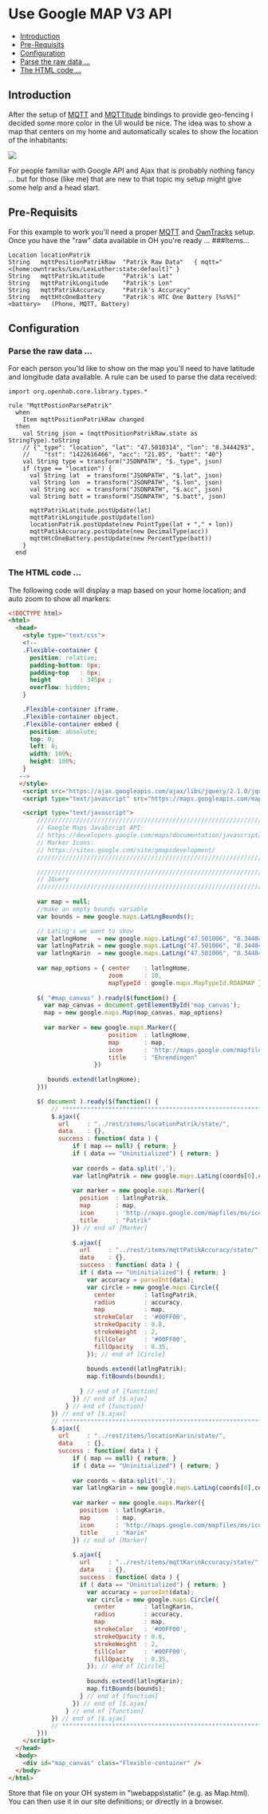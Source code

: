 # Use Google MAP V3 API
 * [Introduction](GoogleMap#Introduction)
 * [Pre-Requisits](GoogleMap#pre-requisits)
 * [Configuration](GoogleMap#configuration)
  * [Parse the raw data ...](GoogleMap#parse-the-raw-data-)
  * [The HTML code ...](GoogleMap#the-html-code-)

## Introduction

After the setup of [MQTT](MQTT-Binding) and [MQTTitude](Mqttitude-Binding) bindings to provide geo-fencing I decided some more color in the UI would be nice. The idea was to show a map that centers on my home and automatically scales to show the location of the inhabitants:

![](https://dl.dropboxusercontent.com/u/1781347/wiki/2015-06-11_15_51_06.png)

For people familiar with Google API and Ajax that is probably nothing fancy ... but for those (like me) that are new to that topic my setup might give some help and a head start.

## Pre-Requisits

For this example to work you'll need a proper [MQTT](MQTT-Binding) and [OwnTracks](owntracks.org) setup. 
Once you have the "raw" data available in OH you're ready ...
###Items...
```Xtend
Location locationPatrik
String	 mqttPositionPatrikRaw  "Patrik Raw Data"	{ mqtt="<[home:owntracks/Lex/LexLuther:state:default]" }
String   mqttPatrikLatitude     "Patrik's Lat"
String   mqttPatrikLongitude    "Patrik's Lon"
String   mqttPatrikAccuracy     "Patrik's Accuracy"
String   mqttHtcOneBattery      "Patrik's HTC One Battery [%s%%]"		<battery>	(Phone, MQTT, Battery)
```

## Configuration
### Parse the raw data ...
For each person you'ld like to show on the map you'll need to have latitude and longitude data available. A rule can be used to parse the data received:

```Xtend
import org.openhab.core.library.types.*

rule "MqttPostionParsePatrik"
  when 
    Item mqttPositionPatrikRaw changed
  then
    val String json = (mqttPositionPatrikRaw.state as StringType).toString
	// {"_type": "location", "lat": "47.5010314", "lon": "8.3444293",
	//    "tst": "1422616466", "acc": "21.05", "batt": "40"}
	val String type = transform("JSONPATH", "$._type", json)
	if (type == "location") {
	  val String lat  = transform("JSONPATH", "$.lat", json)
	  val String lon  = transform("JSONPATH", "$.lon", json)
	  val String acc  = transform("JSONPATH", "$.acc", json)
	  val String batt = transform("JSONPATH", "$.batt", json)

      mqttPatrikLatitude.postUpdate(lat)
      mqttPatrikLongitude.postUpdate(lon)
      locationPatrik.postUpdate(new PointType(lat + "," + lon))
      mqttPatikAccuracy.postUpdate(new DecimalType(acc))
      mqttHtcOneBattery.postUpdate(new PercentType(batt))
	}
  end
```

### The HTML code ...
The following code will display a map based on your home location; and auto zoom to show all markers:

```html
<!DOCTYPE html>
<html>
  <head>    
    <style type="text/css"> 
    <!--
    .Flexible-container {
      position: relative;
      padding-bottom: 0px;
      padding-top   : 0px;
      height        : 345px ;
      overflow: hidden;
    }

    .Flexible-container iframe,   
    .Flexible-container object,  
    .Flexible-container embed {
      position: absolute;
      top: 0;
      left: 0;
      width: 100%;
      height: 100%;
    }
   -->
   </style>
    <script src="https://ajax.googleapis.com/ajax/libs/jquery/2.1.0/jquery.min.js"></script>
    <script type="text/javascript" src="https://maps.googleapis.com/maps/api/js?v=3.exp&libraries=places,drawing,geometry"></script>

    <script type="text/javascript">
        ////////////////////////////////////////////////////////////////////////
        // Google Maps JavaScript API:
        // https://developers.google.com/maps/documentation/javascript/?hl=de
        // Marker Icons:
        // https://sites.google.com/site/gmapsdevelopment/
        ////////////////////////////////////////////////////////////////////////

        ////////////////////////////////////////////////////////////////////////
        // JQuery
        ////////////////////////////////////////////////////////////////////////
        
        var map = null;
        //make an empty bounds variable
        var bounds = new google.maps.LatLngBounds();

        // LatLng's we want to show 
        var latlngHome   = new google.maps.LatLng("47.501006", "8.344842");
        var latlngPatrik = new google.maps.LatLng("47.501006", "8.344842"); // initialize to home ...
        var latlngKarin  = new google.maps.LatLng("47.501006", "8.344842"); // initialize to home ...
        
        var map_options = { center    : latlngHome,
                            zoom      : 10,
                            mapTypeId : google.maps.MapTypeId.ROADMAP };
         
        $( "#map_canvas" ).ready($(function() {
          var map_canvas = document.getElementById('map_canvas');
          map = new google.maps.Map(map_canvas, map_options)
          
          var marker = new google.maps.Marker({
                            position  : latlngHome,
                            map       : map,
                            icon      : 'http://maps.google.com/mapfiles/kml/pal2/icon10.png',
                            title     : "Ehrendingen"
                        })
                        
           bounds.extend(latlngHome);
        }))

        $( document ).ready($(function() {
            // ******************************************************************************
            $.ajax({
              url     : "../rest/items/locationPatrik/state/",
              data    : {},
              success : function( data ) {
                  if ( map == null) { return; }
                  if ( data == "Uninitialized") { return; }
                  
                  var coords = data.split(',');
                  var latlngPatrik = new google.maps.LatLng(coords[0],coords[1]);
                  
                  var marker = new google.maps.Marker({
                    position  : latlngPatrik,
                    map       : map,
                    icon      : 'http://maps.google.com/mapfiles/ms/icons/green-dot.png',
                    title     : "Patrik"
                  }) // end of [Marker]
                  
                  $.ajax({
                    url     : "../rest/items/mqttPatikAccuracy/state/",
                    data    : {},
                    success : function( data ) {
                    if ( data == "Uninitialized") { return; }
                      var accuracy = parseInt(data);
                      var circle = new google.maps.Circle({
                        center        : latlngPatrik,
                        radius        : accuracy,
                        map           : map,
                        strokeColor   : '#00FF00',
                        strokeOpacity : 0.8,
                        strokeWeight  : 2,
                        fillColor     : '#00FF00',
                        fillOpacity   : 0.35,
                      }); // end of [Circle]
                      
                      bounds.extend(latlngPatrik);
                      map.fitBounds(bounds);
                      
                    } // end of [function]
                  }) // end of [$.ajax]
                } // end of [function]
            }) // end of [$.ajax]
            // ******************************************************************************
            $.ajax({
              url     : "../rest/items/locationKarin/state/",
              data    : {},
              success : function( data ) {
                  if ( map == null) { return; }
                  if ( data == "Uninitialized") { return; }
                  
                  var coords = data.split(',');
                  var latlngKarin = new google.maps.LatLng(coords[0],coords[1]);
                  
                  var marker = new google.maps.Marker({
                    position  : latlngKarin,
                    map       : map,
                    icon      : 'http://maps.google.com/mapfiles/ms/icons/blue-dot.png',
                    title     : "Karin"
                  }) // end of [Marker]
                  
                  $.ajax({
                    url     : "../rest/items/mqttKarinAccuracy/state/",
                    data    : {},
                    success : function( data ) {
                    if ( data == "Uninitialized") { return; }
                      var accuracy = parseInt(data);
                      var circle = new google.maps.Circle({
                        center        : latlngKarin,
                        radius        : accuracy,
                        map           : map,
                        strokeColor   : '#00FF00',
                        strokeOpacity : 0.8,
                        strokeWeight  : 2,
                        fillColor     : '#00FF00',
                        fillOpacity   : 0.35,
                      }); // end of [Circle]
                      
                      bounds.extend(latlngKarin);
                      map.fitBounds(bounds);
                    } // end of [function]
                  }) // end of [$.ajax]
                } // end of [function]
            }) // end of [$.ajax]
            // ******************************************************************************
        }))
    </script>
  </head>
  <body>
    <div id="map_canvas" class="Flexible-container" />
  </body>
</html>
```

Store that file on your OH system in "\webapps\static" (e.g. as Map.html). You can then use it in our site definitions; or directly in a browser.